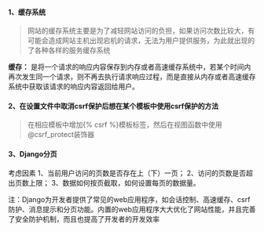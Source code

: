 #### 1、缓存系统

> 网站的缓存系统主要是为了减轻网站访问的负担，如果访问次数比较大，有可能会造成网站主机出现宕机的请求，无法为用户提供服务，为此就出现的了各种各样的服务缓存系统

**缓存：** 是将一个请求的响应内容保存到内存或者高速缓存系统中，若某个时间内再次发生同一个请求，则不再去执行请求响应过程，而是直接从内存或者高速缓存系统中获取该请求的响应内容返回给用户。

#### 2、在设置文件中取消csrf保护后想在某个模板中使用csrf保护的方法
> 在相应模板中增加{% csrf %}模板标签，然后在视图函数中使用@csrf_protect装饰器

#### 3、Django分页
考虑因素
1、当前用户访问的页数是否存在上（下）一页；
2、访问的页数是否超出页数上限；
3、数据如何按页截取，如何设置每页的数据量。

注：Django为开发者提供了常见的web应用程序，如会话控制、高速缓存、csrf防护、消息提示和分页功能。内置的web应用程序大大优化了网站性能，并且完善了安全防护机制，而且也提高了开发者的开发效率